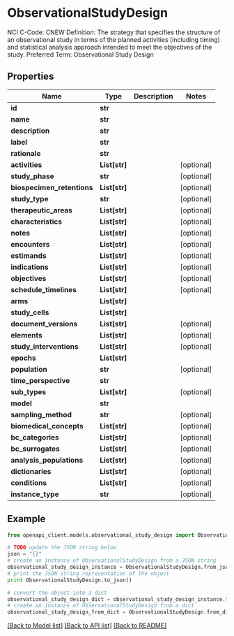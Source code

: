# ObservationalStudyDesign

NCI C-Code: CNEW Definition: The strategy that specifies the structure of an observational study in terms of the planned activities (including timing) and statistical analysis approach intended to meet the objectives of the study. Preferred Term: Observational Study Design

## Properties
Name | Type | Description | Notes
------------ | ------------- | ------------- | -------------
**id** | **str** |  | 
**name** | **str** |  | 
**description** | **str** |  | 
**label** | **str** |  | 
**rationale** | **str** |  | 
**activities** | **List[str]** |  | [optional] 
**study_phase** | **str** |  | [optional] 
**biospecimen_retentions** | **List[str]** |  | [optional] 
**study_type** | **str** |  | [optional] 
**therapeutic_areas** | **List[str]** |  | [optional] 
**characteristics** | **List[str]** |  | [optional] 
**notes** | **List[str]** |  | [optional] 
**encounters** | **List[str]** |  | [optional] 
**estimands** | **List[str]** |  | [optional] 
**indications** | **List[str]** |  | [optional] 
**objectives** | **List[str]** |  | [optional] 
**schedule_timelines** | **List[str]** |  | [optional] 
**arms** | **List[str]** |  | 
**study_cells** | **List[str]** |  | 
**document_versions** | **List[str]** |  | [optional] 
**elements** | **List[str]** |  | [optional] 
**study_interventions** | **List[str]** |  | [optional] 
**epochs** | **List[str]** |  | 
**population** | **str** |  | [optional] 
**time_perspective** | **str** |  | 
**sub_types** | **List[str]** |  | [optional] 
**model** | **str** |  | 
**sampling_method** | **str** |  | [optional] 
**biomedical_concepts** | **List[str]** |  | [optional] 
**bc_categories** | **List[str]** |  | [optional] 
**bc_surrogates** | **List[str]** |  | [optional] 
**analysis_populations** | **List[str]** |  | [optional] 
**dictionaries** | **List[str]** |  | [optional] 
**conditions** | **List[str]** |  | [optional] 
**instance_type** | **str** |  | [optional] 

## Example

```python
from openapi_client.models.observational_study_design import ObservationalStudyDesign

# TODO update the JSON string below
json = "{}"
# create an instance of ObservationalStudyDesign from a JSON string
observational_study_design_instance = ObservationalStudyDesign.from_json(json)
# print the JSON string representation of the object
print ObservationalStudyDesign.to_json()

# convert the object into a dict
observational_study_design_dict = observational_study_design_instance.to_dict()
# create an instance of ObservationalStudyDesign from a dict
observational_study_design_from_dict = ObservationalStudyDesign.from_dict(observational_study_design_dict)
```
[[Back to Model list]](../README.md#documentation-for-models) [[Back to API list]](../README.md#documentation-for-api-endpoints) [[Back to README]](../README.md)


